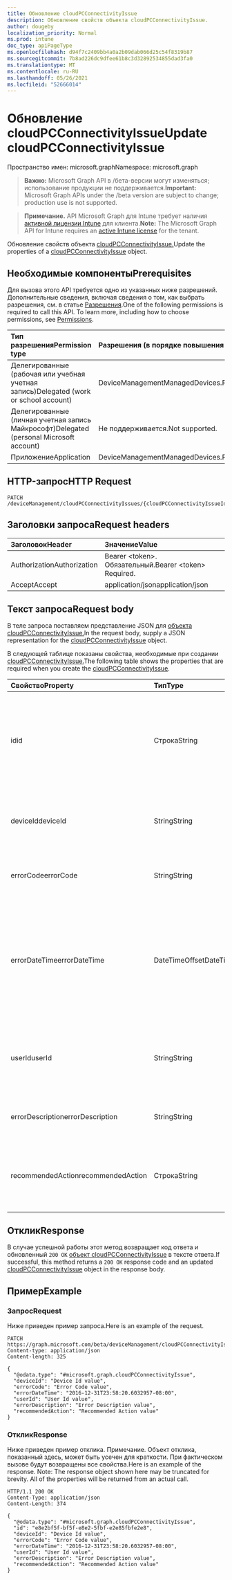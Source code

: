 ```yaml
---
title: Обновление cloudPCConnectivityIssue
description: Обновление свойств объекта cloudPCConnectivityIssue.
author: dougeby
localization_priority: Normal
ms.prod: intune
doc_type: apiPageType
ms.openlocfilehash: d94f7c2409bb4a0a2b09dab066d25c54f8319b87
ms.sourcegitcommit: 7b8ad226dc9dfee61b8c3d32892534855dad3fa0
ms.translationtype: MT
ms.contentlocale: ru-RU
ms.lasthandoff: 05/26/2021
ms.locfileid: "52666014"
---
```

# <a name="update-cloudpcconnectivityissue"></a><span data-ttu-id="8e36e-103">Обновление cloudPCConnectivityIssue</span><span class="sxs-lookup"><span data-stu-id="8e36e-103">Update cloudPCConnectivityIssue</span></span>

<span data-ttu-id="8e36e-104">Пространство имен: microsoft.graph</span><span class="sxs-lookup"><span data-stu-id="8e36e-104">Namespace: microsoft.graph</span></span>

> <span data-ttu-id="8e36e-105">**Важно:** Microsoft Graph API в /бета-версии могут изменяться; использование продукции не поддерживается.</span><span class="sxs-lookup"><span data-stu-id="8e36e-105">**Important:** Microsoft Graph APIs under the /beta version are subject to change; production use is not supported.</span></span>

> <span data-ttu-id="8e36e-106">**Примечание.** API Microsoft Graph для Intune требует наличия [активной лицензии Intune](https://go.microsoft.com/fwlink/?linkid=839381) для клиента.</span><span class="sxs-lookup"><span data-stu-id="8e36e-106">**Note:** The Microsoft Graph API for Intune requires an [active Intune license](https://go.microsoft.com/fwlink/?linkid=839381) for the tenant.</span></span>

<span data-ttu-id="8e36e-107">Обновление свойств объекта [cloudPCConnectivityIssue.](../resources/intune-devices-cloudpcconnectivityissue.md)</span><span class="sxs-lookup"><span data-stu-id="8e36e-107">Update the properties of a [cloudPCConnectivityIssue](../resources/intune-devices-cloudpcconnectivityissue.md) object.</span></span>

## <a name="prerequisites"></a><span data-ttu-id="8e36e-108">Необходимые компоненты</span><span class="sxs-lookup"><span data-stu-id="8e36e-108">Prerequisites</span></span>
<span data-ttu-id="8e36e-p101">Для вызова этого API требуется одно из указанных ниже разрешений. Дополнительные сведения, включая сведения о том, как выбрать разрешения, см. в статье [Разрешения](/graph/permissions-reference).</span><span class="sxs-lookup"><span data-stu-id="8e36e-p101">One of the following permissions is required to call this API. To learn more, including how to choose permissions, see [Permissions](/graph/permissions-reference).</span></span>

|<span data-ttu-id="8e36e-111">Тип разрешения</span><span class="sxs-lookup"><span data-stu-id="8e36e-111">Permission type</span></span>|<span data-ttu-id="8e36e-112">Разрешения (в порядке повышения привилегий)</span><span class="sxs-lookup"><span data-stu-id="8e36e-112">Permissions (from least to most privileged)</span></span>|
|:---|:---|
|<span data-ttu-id="8e36e-113">Делегированные (рабочая или учебная учетная запись)</span><span class="sxs-lookup"><span data-stu-id="8e36e-113">Delegated (work or school account)</span></span>|<span data-ttu-id="8e36e-114">DeviceManagementManagedDevices.ReadWrite.All</span><span class="sxs-lookup"><span data-stu-id="8e36e-114">DeviceManagementManagedDevices.ReadWrite.All</span></span>|
|<span data-ttu-id="8e36e-115">Делегированные (личная учетная запись Майкрософт)</span><span class="sxs-lookup"><span data-stu-id="8e36e-115">Delegated (personal Microsoft account)</span></span>|<span data-ttu-id="8e36e-116">Не поддерживается.</span><span class="sxs-lookup"><span data-stu-id="8e36e-116">Not supported.</span></span>|
|<span data-ttu-id="8e36e-117">Приложение</span><span class="sxs-lookup"><span data-stu-id="8e36e-117">Application</span></span>|<span data-ttu-id="8e36e-118">DeviceManagementManagedDevices.ReadWrite.All</span><span class="sxs-lookup"><span data-stu-id="8e36e-118">DeviceManagementManagedDevices.ReadWrite.All</span></span>|

## <a name="http-request"></a><span data-ttu-id="8e36e-119">HTTP-запрос</span><span class="sxs-lookup"><span data-stu-id="8e36e-119">HTTP Request</span></span>
<!-- {
  "blockType": "ignored"
}
-->
``` http
PATCH /deviceManagement/cloudPCConnectivityIssues/{cloudPCConnectivityIssueId}
```

## <a name="request-headers"></a><span data-ttu-id="8e36e-120">Заголовки запроса</span><span class="sxs-lookup"><span data-stu-id="8e36e-120">Request headers</span></span>
|<span data-ttu-id="8e36e-121">Заголовок</span><span class="sxs-lookup"><span data-stu-id="8e36e-121">Header</span></span>|<span data-ttu-id="8e36e-122">Значение</span><span class="sxs-lookup"><span data-stu-id="8e36e-122">Value</span></span>|
|:---|:---|
|<span data-ttu-id="8e36e-123">Authorization</span><span class="sxs-lookup"><span data-stu-id="8e36e-123">Authorization</span></span>|<span data-ttu-id="8e36e-124">Bearer &lt;token&gt;. Обязательный.</span><span class="sxs-lookup"><span data-stu-id="8e36e-124">Bearer &lt;token&gt; Required.</span></span>|
|<span data-ttu-id="8e36e-125">Accept</span><span class="sxs-lookup"><span data-stu-id="8e36e-125">Accept</span></span>|<span data-ttu-id="8e36e-126">application/json</span><span class="sxs-lookup"><span data-stu-id="8e36e-126">application/json</span></span>|

## <a name="request-body"></a><span data-ttu-id="8e36e-127">Текст запроса</span><span class="sxs-lookup"><span data-stu-id="8e36e-127">Request body</span></span>
<span data-ttu-id="8e36e-128">В теле запроса поставляем представление JSON для [объекта cloudPCConnectivityIssue.](../resources/intune-devices-cloudpcconnectivityissue.md)</span><span class="sxs-lookup"><span data-stu-id="8e36e-128">In the request body, supply a JSON representation for the [cloudPCConnectivityIssue](../resources/intune-devices-cloudpcconnectivityissue.md) object.</span></span>

<span data-ttu-id="8e36e-129">В следующей таблице показаны свойства, необходимые при создании [cloudPCConnectivityIssue.](../resources/intune-devices-cloudpcconnectivityissue.md)</span><span class="sxs-lookup"><span data-stu-id="8e36e-129">The following table shows the properties that are required when you create the [cloudPCConnectivityIssue](../resources/intune-devices-cloudpcconnectivityissue.md).</span></span>

|<span data-ttu-id="8e36e-130">Свойство</span><span class="sxs-lookup"><span data-stu-id="8e36e-130">Property</span></span>|<span data-ttu-id="8e36e-131">Тип</span><span class="sxs-lookup"><span data-stu-id="8e36e-131">Type</span></span>|<span data-ttu-id="8e36e-132">Описание</span><span class="sxs-lookup"><span data-stu-id="8e36e-132">Description</span></span>|
|:---|:---|:---|
|<span data-ttu-id="8e36e-133">id</span><span class="sxs-lookup"><span data-stu-id="8e36e-133">id</span></span>|<span data-ttu-id="8e36e-134">Строка</span><span class="sxs-lookup"><span data-stu-id="8e36e-134">String</span></span>|<span data-ttu-id="8e36e-135">Уникальный идентификатор объекта событий событий для аналитики пользовательского интерфейса.</span><span class="sxs-lookup"><span data-stu-id="8e36e-135">The unique identifier of the user experience analytics connectivity issue event entity.</span></span>|
|<span data-ttu-id="8e36e-136">deviceId</span><span class="sxs-lookup"><span data-stu-id="8e36e-136">deviceId</span></span>|<span data-ttu-id="8e36e-137">String</span><span class="sxs-lookup"><span data-stu-id="8e36e-137">String</span></span>|<span data-ttu-id="8e36e-138">Устройство Intune устройства, с которое связано подключение.</span><span class="sxs-lookup"><span data-stu-id="8e36e-138">The Intune DeviceId of the device the connection is associated with.</span></span>|
|<span data-ttu-id="8e36e-139">errorCode</span><span class="sxs-lookup"><span data-stu-id="8e36e-139">errorCode</span></span>|<span data-ttu-id="8e36e-140">String</span><span class="sxs-lookup"><span data-stu-id="8e36e-140">String</span></span>|<span data-ttu-id="8e36e-141">Код ошибки проблемы подключения.</span><span class="sxs-lookup"><span data-stu-id="8e36e-141">The error code of the connectivity issue.</span></span>|
|<span data-ttu-id="8e36e-142">errorDateTime</span><span class="sxs-lookup"><span data-stu-id="8e36e-142">errorDateTime</span></span>|<span data-ttu-id="8e36e-143">DateTimeOffset</span><span class="sxs-lookup"><span data-stu-id="8e36e-143">DateTimeOffset</span></span>|<span data-ttu-id="8e36e-144">Время начала подключения.</span><span class="sxs-lookup"><span data-stu-id="8e36e-144">The time that the connection initiated.</span></span> <span data-ttu-id="8e36e-145">Время отображается в формате ISO 8601 и времени скоординированного универсального времени (UTC).</span><span class="sxs-lookup"><span data-stu-id="8e36e-145">The time is shown in ISO 8601 format and Coordinated Universal Time (UTC) time.</span></span>|
|<span data-ttu-id="8e36e-146">userId</span><span class="sxs-lookup"><span data-stu-id="8e36e-146">userId</span></span>|<span data-ttu-id="8e36e-147">String</span><span class="sxs-lookup"><span data-stu-id="8e36e-147">String</span></span>|<span data-ttu-id="8e36e-148">Уникальный id пользователя, который инициализирует подключение.</span><span class="sxs-lookup"><span data-stu-id="8e36e-148">The unique id of user who initialize the connection.</span></span>|
|<span data-ttu-id="8e36e-149">errorDescription</span><span class="sxs-lookup"><span data-stu-id="8e36e-149">errorDescription</span></span>|<span data-ttu-id="8e36e-150">String</span><span class="sxs-lookup"><span data-stu-id="8e36e-150">String</span></span>|<span data-ttu-id="8e36e-151">Подробное описание того, что пошло не так.</span><span class="sxs-lookup"><span data-stu-id="8e36e-151">The detailed description of what went wrong.</span></span>|
|<span data-ttu-id="8e36e-152">recommendedAction</span><span class="sxs-lookup"><span data-stu-id="8e36e-152">recommendedAction</span></span>|<span data-ttu-id="8e36e-153">Строка</span><span class="sxs-lookup"><span data-stu-id="8e36e-153">String</span></span>|<span data-ttu-id="8e36e-154">Рекомендуемое действие для устранения соответствующей ошибки.</span><span class="sxs-lookup"><span data-stu-id="8e36e-154">The recommended action to fix the corresponding error.</span></span>|



## <a name="response"></a><span data-ttu-id="8e36e-155">Отклик</span><span class="sxs-lookup"><span data-stu-id="8e36e-155">Response</span></span>
<span data-ttu-id="8e36e-156">В случае успешной работы этот метод возвращает код ответа и обновленный `200 OK` [объект cloudPCConnectivityIssue](../resources/intune-devices-cloudpcconnectivityissue.md) в тексте ответа.</span><span class="sxs-lookup"><span data-stu-id="8e36e-156">If successful, this method returns a `200 OK` response code and an updated [cloudPCConnectivityIssue](../resources/intune-devices-cloudpcconnectivityissue.md) object in the response body.</span></span>

## <a name="example"></a><span data-ttu-id="8e36e-157">Пример</span><span class="sxs-lookup"><span data-stu-id="8e36e-157">Example</span></span>

### <a name="request"></a><span data-ttu-id="8e36e-158">Запрос</span><span class="sxs-lookup"><span data-stu-id="8e36e-158">Request</span></span>
<span data-ttu-id="8e36e-159">Ниже приведен пример запроса.</span><span class="sxs-lookup"><span data-stu-id="8e36e-159">Here is an example of the request.</span></span>
``` http
PATCH https://graph.microsoft.com/beta/deviceManagement/cloudPCConnectivityIssues/{cloudPCConnectivityIssueId}
Content-type: application/json
Content-length: 325

{
  "@odata.type": "#microsoft.graph.cloudPCConnectivityIssue",
  "deviceId": "Device Id value",
  "errorCode": "Error Code value",
  "errorDateTime": "2016-12-31T23:58:20.6032957-08:00",
  "userId": "User Id value",
  "errorDescription": "Error Description value",
  "recommendedAction": "Recommended Action value"
}
```

### <a name="response"></a><span data-ttu-id="8e36e-160">Отклик</span><span class="sxs-lookup"><span data-stu-id="8e36e-160">Response</span></span>
<span data-ttu-id="8e36e-p103">Ниже приведен пример отклика. Примечание. Объект отклика, показанный здесь, может быть усечен для краткости. При фактическом вызове будут возвращены все свойства.</span><span class="sxs-lookup"><span data-stu-id="8e36e-p103">Here is an example of the response. Note: The response object shown here may be truncated for brevity. All of the properties will be returned from an actual call.</span></span>
``` http
HTTP/1.1 200 OK
Content-Type: application/json
Content-Length: 374

{
  "@odata.type": "#microsoft.graph.cloudPCConnectivityIssue",
  "id": "e8e2bf5f-bf5f-e8e2-5fbf-e2e85fbfe2e8",
  "deviceId": "Device Id value",
  "errorCode": "Error Code value",
  "errorDateTime": "2016-12-31T23:58:20.6032957-08:00",
  "userId": "User Id value",
  "errorDescription": "Error Description value",
  "recommendedAction": "Recommended Action value"
}
```




